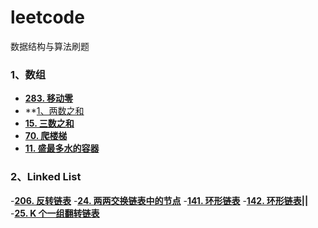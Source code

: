 # leetcode
数据结构与算法刷题
### 1、数组
- **[283. 移动零](https://leetcode-cn.com/problems/move-zeroes/)**
- **[1、两数之和]()
- **[15. 三数之和](https://leetcode-cn.com/problems/3sum/)**
- **[70. 爬楼梯](https://leetcode-cn.com/problems/climbing-stairs/)**
- **[11. 盛最多水的容器](https://leetcode-cn.com/problems/container-with-most-water/)**
### 2、Linked List
-**[206. 反转链表](https://leetcode-cn.com/problems/reverse-linked-list/)**
-**[24. 两两交换链表中的节点](https://leetcode-cn.com/problems/swap-nodes-in-pairs/)**
-**[141. 环形链表](https://leetcode-cn.com/problems/linked-list-cycle/)**
-**[142. 环形链表||](https://leetcode-cn.com/problems/linked-list-cycle-ii/)**
-**[25. K 个一组翻转链表](https://leetcode-cn.com/problems/reverse-nodes-in-k-group/)**

